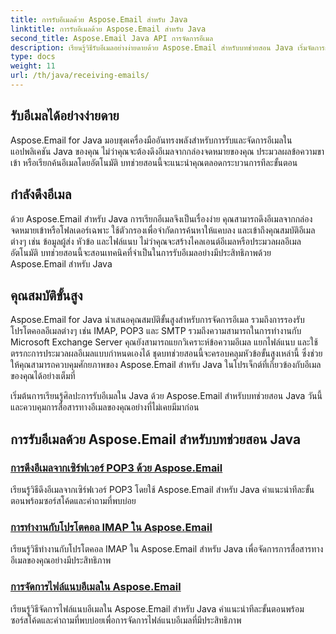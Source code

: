 ```yaml
---
title: การรับอีเมลด้วย Aspose.Email สำหรับ Java
linktitle: การรับอีเมลด้วย Aspose.Email สำหรับ Java
second_title: Aspose.Email Java API การจัดการอีเมล
description: เรียนรู้วิธีรับอีเมลอย่างง่ายดายด้วย Aspose.Email สำหรับบทช่วยสอน Java เริ่มจัดการกล่องจดหมายของคุณอย่างมืออาชีพ!
type: docs
weight: 11
url: /th/java/receiving-emails/
---
```


## รับอีเมลได้อย่างง่ายดาย

Aspose.Email for Java มอบชุดเครื่องมืออันทรงพลังสำหรับการรับและจัดการอีเมลในแอปพลิเคชัน Java ของคุณ ไม่ว่าคุณจะต้องดึงอีเมลจากกล่องจดหมายของคุณ ประมวลผลข้อความขาเข้า หรือเรียกค้นอีเมลโดยอัตโนมัติ บทช่วยสอนนี้จะแนะนำคุณตลอดกระบวนการทีละขั้นตอน

## กำลังดึงอีเมล

ด้วย Aspose.Email สำหรับ Java การเรียกอีเมลจึงเป็นเรื่องง่าย คุณสามารถดึงอีเมลจากกล่องจดหมายเข้าหรือโฟลเดอร์เฉพาะ ใช้ตัวกรองเพื่อจำกัดการค้นหาให้แคบลง และเข้าถึงคุณสมบัติอีเมลต่างๆ เช่น ข้อมูลผู้ส่ง หัวข้อ และไฟล์แนบ ไม่ว่าคุณจะสร้างไคลเอนต์อีเมลหรือประมวลผลอีเมลอัตโนมัติ บทช่วยสอนนี้จะสอนเทคนิคที่จำเป็นในการรับอีเมลอย่างมีประสิทธิภาพด้วย Aspose.Email สำหรับ Java

## คุณสมบัติขั้นสูง

Aspose.Email for Java นำเสนอคุณสมบัติขั้นสูงสำหรับการจัดการอีเมล รวมถึงการรองรับโปรโตคอลอีเมลต่างๆ เช่น IMAP, POP3 และ SMTP รวมถึงความสามารถในการทำงานกับ Microsoft Exchange Server คุณยังสามารถแยกวิเคราะห์ข้อความอีเมล แยกไฟล์แนบ และใช้ตรรกะการประมวลผลอีเมลแบบกำหนดเองได้ ชุดบทช่วยสอนนี้จะครอบคลุมหัวข้อขั้นสูงเหล่านี้ ซึ่งช่วยให้คุณสามารถควบคุมศักยภาพของ Aspose.Email สำหรับ Java ในโปรเจ็กต์ที่เกี่ยวข้องกับอีเมลของคุณได้อย่างเต็มที่

เริ่มต้นการเรียนรู้ศิลปะการรับอีเมลใน Java ด้วย Aspose.Email สำหรับบทช่วยสอน Java วันนี้ และควบคุมการสื่อสารทางอีเมลของคุณอย่างที่ไม่เคยมีมาก่อน

## การรับอีเมลด้วย Aspose.Email สำหรับบทช่วยสอน Java
### [การดึงอีเมลจากเซิร์ฟเวอร์ POP3 ด้วย Aspose.Email](./fetching-emails-from-pop3-servers/)
 เรียนรู้วิธีดึงอีเมลจากเซิร์ฟเวอร์ POP3 โดยใช้ Aspose.Email สำหรับ Java คำแนะนำทีละขั้นตอนพร้อมซอร์สโค้ดและคำถามที่พบบ่อย
### [การทำงานกับโปรโตคอล IMAP ใน Aspose.Email](./working-with-imap-protocol/)
เรียนรู้วิธีทำงานกับโปรโตคอล IMAP ใน Aspose.Email สำหรับ Java เพื่อจัดการการสื่อสารทางอีเมลของคุณอย่างมีประสิทธิภาพ
### [การจัดการไฟล์แนบอีเมลใน Aspose.Email](./handling-email-attachments/)
เรียนรู้วิธีจัดการไฟล์แนบอีเมลใน Aspose.Email สำหรับ Java คำแนะนำทีละขั้นตอนพร้อมซอร์สโค้ดและคำถามที่พบบ่อยเพื่อการจัดการไฟล์แนบอีเมลที่มีประสิทธิภาพ